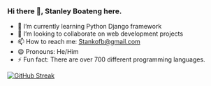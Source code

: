 ### Hi there 👋, Stanley Boateng here.
<!--
**Stan1-0/Stan1-0** is a ✨ _special_ ✨ repository because its `README.md` (this file) appears on your GitHub profile.

Here are some ideas to get you started:
-->
- 🌱 I’m currently learning Python Django framework
- 👯 I’m looking to collaborate on web development projects 
- 📫 How to reach me: Stankofb@gmail.com
- 😄 Pronouns: He/Him
- ⚡ Fun fact: There are over 700 different programming languages.

[![GitHub Streak](https://streak-stats.demolab.com?user=Stan1-0&theme=black-ice&hide_border=true&border_radius=10&date_format=j%20M%5B%20Y%5D)](https://git.io/streak-stats)
